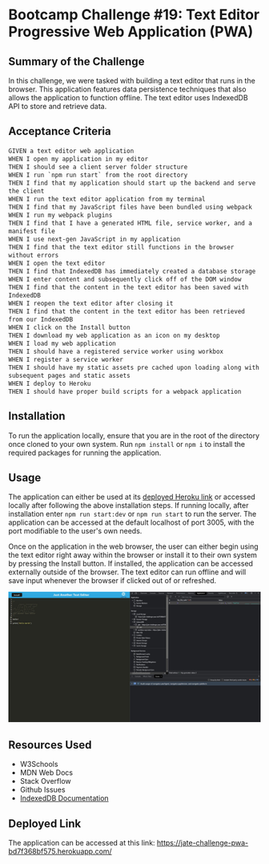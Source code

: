 # Bootcamp Challenge #19: Text Editor Progressive Web Application (PWA)

## Summary of the Challenge
In this challenge, we were tasked with building a text editor that runs in the browser. This application features data persistence techniques that also allows the application to function offline. The text editor uses IndexedDB API to store and retrieve data.

## Acceptance Criteria
```
GIVEN a text editor web application
WHEN I open my application in my editor
THEN I should see a client server folder structure
WHEN I run `npm run start` from the root directory
THEN I find that my application should start up the backend and serve the client
WHEN I run the text editor application from my terminal
THEN I find that my JavaScript files have been bundled using webpack
WHEN I run my webpack plugins
THEN I find that I have a generated HTML file, service worker, and a manifest file
WHEN I use next-gen JavaScript in my application
THEN I find that the text editor still functions in the browser without errors
WHEN I open the text editor
THEN I find that IndexedDB has immediately created a database storage
WHEN I enter content and subsequently click off of the DOM window
THEN I find that the content in the text editor has been saved with IndexedDB
WHEN I reopen the text editor after closing it
THEN I find that the content in the text editor has been retrieved from our IndexedDB
WHEN I click on the Install button
THEN I download my web application as an icon on my desktop
WHEN I load my web application
THEN I should have a registered service worker using workbox
WHEN I register a service worker
THEN I should have my static assets pre cached upon loading along with subsequent pages and static assets
WHEN I deploy to Heroku
THEN I should have proper build scripts for a webpack application
```

## Installation 
To run the application locally, ensure that you are in the root of the directory once cloned to your own system. Run ```npm install``` or ```npm i``` to install the required packages for running the application. 

## Usage 
The application can either be used at its [deployed Heroku link](https://jate-challenge-pwa-bd7f368bf575.herokuapp.com/) or accessed locally after following the above installation steps. If running locally, after installation enter ```npm run start:dev``` or ```npm run start``` to run the server. The application can be accessed at the default localhost of port 3005, with the port modifiable to the user's own needs.

Once on the application in the web browser, the user can either begin using the text editor right away within the browser or install it to their own system by pressing the Install button. If installed, the application can be accessed externally outside of the browser. The text editor can run offline and will save input whenever the browser if clicked out of or refreshed.

![](https://github.com/lpakingan/text-editor-pwa/blob/main/assets/text_editor_ss.jpg)

## Resources Used
- W3Schools
- MDN Web Docs
- Stack Overflow
- Github Issues
- [IndexedDB Documentation](https://developer.mozilla.org/en-US/docs/Web/API/IndexedDB_API)

## Deployed Link
The application can be accessed at this link: https://jate-challenge-pwa-bd7f368bf575.herokuapp.com/

